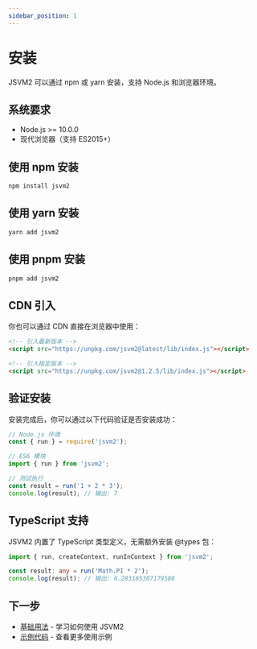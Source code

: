 ```yaml
---
sidebar_position: 1
---
```


# 安装

JSVM2 可以通过 npm 或 yarn 安装，支持 Node.js 和浏览器环境。

## 系统要求

- Node.js >= 10.0.0
- 现代浏览器（支持 ES2015+）

## 使用 npm 安装

```bash
npm install jsvm2
```

## 使用 yarn 安装

```bash
yarn add jsvm2
```

## 使用 pnpm 安装

```bash
pnpm add jsvm2
```

## CDN 引入

你也可以通过 CDN 直接在浏览器中使用：

```html
<!-- 引入最新版本 -->
<script src="https://unpkg.com/jsvm2@latest/lib/index.js"></script>

<!-- 引入指定版本 -->
<script src="https://unpkg.com/jsvm2@1.2.5/lib/index.js"></script>
```

## 验证安装

安装完成后，你可以通过以下代码验证是否安装成功：

```javascript
// Node.js 环境
const { run } = require('jsvm2');

// ES6 模块
import { run } from 'jsvm2';

// 测试执行
const result = run('1 + 2 * 3');
console.log(result); // 输出: 7
```

## TypeScript 支持

JSVM2 内置了 TypeScript 类型定义，无需额外安装 @types 包：

```typescript
import { run, createContext, runInContext } from 'jsvm2';

const result: any = run('Math.PI * 2');
console.log(result); // 输出: 6.283185307179586
```

## 下一步

- [基础用法](./basic-usage) - 学习如何使用 JSVM2
- [示例代码](./examples) - 查看更多使用示例